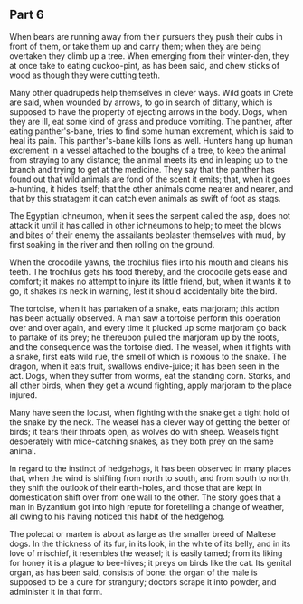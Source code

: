 ## Part 6

When bears are running away from their pursuers they push their cubs in front of them, or take them up and carry them; when they are being overtaken they climb up a tree.
When emerging from their winter-den, they at once take to eating cuckoo-pint, as has been said, and chew sticks of wood as though they were cutting teeth.

Many other quadrupeds help themselves in clever ways.
Wild goats in Crete are said, when wounded by arrows, to go in search of dittany, which is supposed to have the property of ejecting arrows in the body.
Dogs, when they are ill, eat some kind of grass and produce vomiting.
The panther, after eating panther's-bane, tries to find some human excrement, which is said to heal its pain.
This panther's-bane kills lions as well.
Hunters hang up human excrement in a vessel attached to the boughs of a tree, to keep the animal from straying to any distance; the animal meets its end in leaping up to the branch and trying to get at the medicine.
They say that the panther has found out that wild animals are fond of the scent it emits; that, when it goes a-hunting, it hides itself; that the other animals come nearer and nearer, and that by this stratagem it can catch even animals as swift of foot as stags.

The Egyptian ichneumon, when it sees the serpent called the asp, does not attack it until it has called in other ichneumons to help; to meet the blows and bites of their enemy the assailants beplaster themselves with mud, by first soaking in the river and then rolling on the ground.

When the crocodile yawns, the trochilus flies into his mouth and cleans his teeth.
The trochilus gets his food thereby, and the crocodile gets ease and comfort; it makes no attempt to injure its little friend, but, when it wants it to go, it shakes its neck in warning, lest it should accidentally bite the bird.

The tortoise, when it has partaken of a snake, eats marjoram; this action has been actually observed.
A man saw a tortoise perform this operation over and over again, and every time it plucked up some marjoram go back to partake of its prey; he thereupon pulled the marjoram up by the roots, and the consequence was the tortoise died.
The weasel, when it fights with a snake, first eats wild rue, the smell of which is noxious to the snake.
The dragon, when it eats fruit, swallows endive-juice; it has been seen in the act.
Dogs, when they suffer from worms, eat the standing corn.
Storks, and all other birds, when they get a wound fighting, apply marjoram to the place injured.

Many have seen the locust, when fighting with the snake get a tight hold of the snake by the neck.
The weasel has a clever way of getting the better of birds; it tears their throats open, as wolves do with sheep.
Weasels fight desperately with mice-catching snakes, as they both prey on the same animal.

In regard to the instinct of hedgehogs, it has been observed in many places that, when the wind is shifting from north to south, and from south to north, they shift the outlook of their earth-holes, and those that are kept in domestication shift over from one wall to the other.
The story goes that a man in Byzantium got into high repute for foretelling a change of weather, all owing to his having noticed this habit of the hedgehog.

The polecat or marten is about as large as the smaller breed of Maltese dogs.
In the thickness of its fur, in its look, in the white of its belly, and in its love of mischief, it resembles the weasel; it is easily tamed; from its liking for honey it is a plague to bee-hives; it preys on birds like the cat.
Its genital organ, as has been said, consists of bone: the organ of the male is supposed to be a cure for strangury; doctors scrape it into powder, and administer it in that form.

